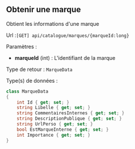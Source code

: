 ## <span id='obtenirunemarque'>Obtenir une marque</span>

Obtient les informations d'une marque

Url :`[GET] api/catalogue/marques/{marqueId:long}`

Paramètres : 

- **marqueId** (int) : L'identifiant de la marque

Type de retour : `MarqueData`

Type(s) de données :

```csharp
class MarqueData
{
	int Id { get; set; }
	string Libelle { get; set; }
	string CommentairesInternes { get; set; }
	string DescriptionPublique { get; set; }
	string UrlPerso { get; set; }
	bool EstMarqueInterne { get; set; }
	int Importance { get; set; }
}

```

